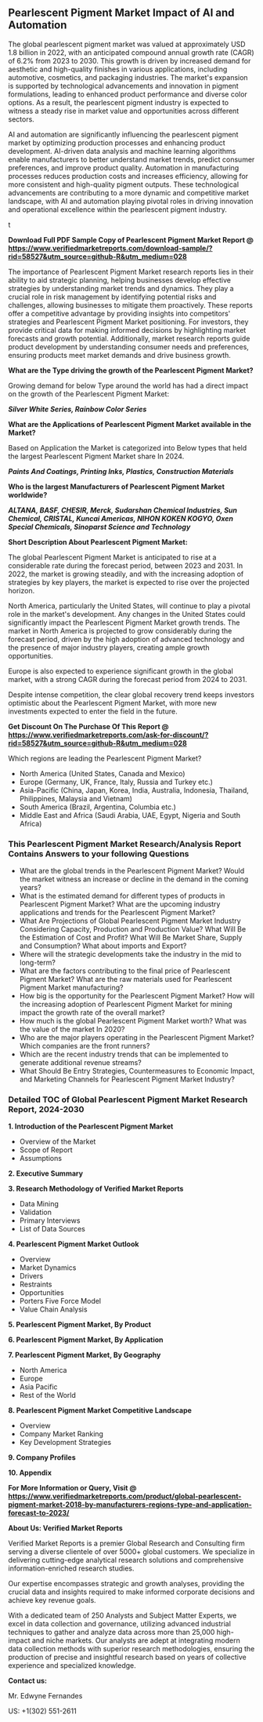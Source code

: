<h2>Pearlescent Pigment Market Impact of AI and Automation</h2><p>The global pearlescent pigment market was valued at approximately USD 1.8 billion in 2022, with an anticipated compound annual growth rate (CAGR) of 6.2% from 2023 to 2030. This growth is driven by increased demand for aesthetic and high-quality finishes in various applications, including automotive, cosmetics, and packaging industries. The market's expansion is supported by technological advancements and innovation in pigment formulations, leading to enhanced product performance and diverse color options. As a result, the pearlescent pigment industry is expected to witness a steady rise in market value and opportunities across different sectors.</p><p>AI and automation are significantly influencing the pearlescent pigment market by optimizing production processes and enhancing product development. AI-driven data analysis and machine learning algorithms enable manufacturers to better understand market trends, predict consumer preferences, and improve product quality. Automation in manufacturing processes reduces production costs and increases efficiency, allowing for more consistent and high-quality pigment outputs. These technological advancements are contributing to a more dynamic and competitive market landscape, with AI and automation playing pivotal roles in driving innovation and operational excellence within the pearlescent pigment industry.</p>t</p><p id="" class=""><strong>Download Full PDF Sample Copy of Pearlescent Pigment Market Report @ <a href="https://www.verifiedmarketreports.com/download-sample/?rid=58527&utm_source=github-R&utm_medium=028" target="_blank">https://www.verifiedmarketreports.com/download-sample/?rid=58527&utm_source=github-R&utm_medium=028</a></strong></p><p>The importance of&nbsp;Pearlescent Pigment Market research reports lies in their ability to aid strategic planning, helping businesses develop effective strategies by understanding market trends and dynamics. They play a crucial role in risk management by identifying potential risks and challenges, allowing businesses to mitigate them proactively. These reports offer a competitive advantage by providing insights into competitors' strategies and Pearlescent Pigment Market positioning. For investors, they provide critical data for making informed decisions by highlighting market forecasts and growth potential. Additionally, market research reports guide product development by understanding consumer needs and preferences, ensuring products meet market demands and drive business growth.</p><p><strong>What are the&nbsp;Type driving the growth of the Pearlescent Pigment Market?</strong></p><p id="" class="">Growing demand for below Type around the world has had a direct impact on the growth of the Pearlescent Pigment Market:</p><em><strong>Silver White Series, Rainbow Color Series</strong></em></p><strong>What are the&nbsp;Applications&nbsp;of Pearlescent Pigment Market available in the Market?</strong></p><p id="" class="">Based on Application the Market is categorized into Below types that held the largest Pearlescent Pigment Market share In 2024.</p><em><strong>Paints And Coatings, Printing Inks, Plastics, Construction Materials</strong></em></p><strong>Who is the largest Manufacturers of Pearlescent Pigment Market worldwide?</strong></p><p><em><strong>ALTANA, BASF, CHESIR, Merck, Sudarshan Chemical Industries, Sun Chemical, CRISTAL, Kuncai Americas, NIHON KOKEN KOGYO, Oxen Special Chemicals, Sinoparst Science and Technology</strong></em></p><p id="" class=""><strong>Short Description About Pearlescent Pigment Market:</strong></p><p>The global Pearlescent Pigment Market is anticipated to rise at a considerable rate during the forecast period, between 2023 and 2031. In 2022, the market is growing steadily, and with the increasing adoption of strategies by key players, the market is expected to rise over the projected horizon.</p><p>North America, particularly the United States, will continue to play a pivotal role in the market's development. Any changes in the United States could significantly impact the Pearlescent Pigment Market growth trends. The market in North America is projected to grow considerably during the forecast period, driven by the high adoption of advanced technology and the presence of major industry players, creating ample growth opportunities.</p><p>Europe is also expected to experience significant growth in the global market, with a strong CAGR during the forecast period from 2024 to 2031.</p><p>Despite intense competition, the clear global recovery trend keeps investors optimistic about the Pearlescent Pigment Market, with more new investments expected to enter the field in the future.</p><p id="" class=""><strong>Get Discount On The Purchase Of This Report @ <a href="https://www.verifiedmarketreports.com/ask-for-discount/?rid=58527&utm_source=github-R&utm_medium=028" target="_blank">https://www.verifiedmarketreports.com/ask-for-discount/?rid=58527&utm_source=github-R&utm_medium=028</a></strong></p>Which regions are leading the Pearlescent Pigment Market?</p><ul><li>North America (United States, Canada and Mexico)</li><li>Europe (Germany, UK, France, Italy, Russia and Turkey etc.)</li><li>Asia-Pacific (China, Japan, Korea, India, Australia, Indonesia, Thailand, Philippines, Malaysia and Vietnam)</li><li>South America (Brazil, Argentina, Columbia etc.)</li><li>Middle East and Africa (Saudi Arabia, UAE, Egypt, Nigeria and South Africa)</li></ul><h3 id="" class="">This Pearlescent Pigment Market Research/Analysis Report Contains Answers to your following Questions</h3><ul><li>What are the global trends in the Pearlescent Pigment Market? Would the market witness an increase or decline in the demand in the coming years?</li><li>What is the estimated demand for different types of products in Pearlescent Pigment Market? What are the upcoming industry applications and trends for the Pearlescent Pigment Market?</li><li>What Are Projections of Global Pearlescent Pigment Market Industry Considering Capacity, Production and Production Value? What Will Be the Estimation of Cost and Profit? What Will Be Market Share, Supply and Consumption? What about imports and Export?</li><li>Where will the strategic developments take the industry in the mid to long-term?</li><li>What are the factors contributing to the final price of Pearlescent Pigment Market? What are the raw materials used for Pearlescent Pigment Market manufacturing?</li><li>How big is the opportunity for the Pearlescent Pigment Market? How will the increasing adoption of Pearlescent Pigment Market for mining impact the growth rate of the overall market?</li><li>How much is the global Pearlescent Pigment Market worth? What was the value of the market In 2020?</li><li>Who are the major players operating in the Pearlescent Pigment Market? Which companies are the front runners?</li><li>Which are the recent industry trends that can be implemented to generate additional revenue streams?</li><li>What Should Be Entry Strategies, Countermeasures to Economic Impact, and Marketing Channels for Pearlescent Pigment Market Industry?</li></ul><h3 id="" class="">Detailed TOC of Global Pearlescent Pigment Market Research Report, 2024-2030</h3><p id="" class=""><strong>1. Introduction of the Pearlescent Pigment Market</strong></p><ul><li>Overview of the Market</li><li>Scope of Report</li><li>Assumptions</li></ul><p id="" class=""><strong>2. Executive Summary</strong></p><p id="" class=""><strong>3. Research Methodology of Verified Market Reports</strong></p><ul><li>Data Mining</li><li>Validation</li><li>Primary Interviews</li><li>List of Data Sources</li></ul><p id="" class=""><strong>4. Pearlescent Pigment Market Outlook</strong></p><ul><li>Overview</li><li>Market Dynamics</li><li>Drivers</li><li>Restraints</li><li>Opportunities</li><li>Porters Five Force Model</li><li>Value Chain Analysis</li></ul><p id="" class=""><strong>5. Pearlescent Pigment Market, By Product</strong></p><p id="" class=""><strong>6. Pearlescent Pigment Market, By Application</strong></p><p id="" class=""><strong>7. Pearlescent Pigment Market, By Geography</strong></p><ul><li>North America</li><li>Europe</li><li>Asia Pacific</li><li>Rest of the World</li></ul><p id="" class=""><strong>8. Pearlescent Pigment Market Competitive Landscape</strong></p><ul><li>Overview</li><li>Company Market Ranking</li><li>Key Development Strategies</li></ul><p id="" class=""><strong>9. Company Profiles</strong></p><p id="" class=""><strong>10. Appendix</strong></p><p id="" class=""><strong>For More Information or Query, Visit @ <a href="https://www.verifiedmarketreports.com/product/global-pearlescent-pigment-market-2018-by-manufacturers-regions-type-and-application-forecast-to-2023/" target="_blank">https://www.verifiedmarketreports.com/product/global-pearlescent-pigment-market-2018-by-manufacturers-regions-type-and-application-forecast-to-2023/</a></strong></p><p id="" class=""><strong>About Us: Verified Market Reports</strong></p><p id="" class="">Verified Market Reports is a premier Global Research and Consulting firm serving a diverse clientele of over 5000+ global customers. We specialize in delivering cutting-edge analytical research solutions and comprehensive information-enriched research studies.</p><p id="" class="">Our expertise encompasses strategic and growth analyses, providing the crucial data and insights required to make informed corporate decisions and achieve key revenue goals.</p><p id="" class="">With a dedicated team of 250 Analysts and Subject Matter Experts, we excel in data collection and governance, utilizing advanced industrial techniques to gather and analyze data across more than 25,000 high-impact and niche markets. Our analysts are adept at integrating modern data collection methods with superior research methodologies, ensuring the production of precise and insightful research based on years of collective experience and specialized knowledge.</p><p id="" class=""><strong>Contact us:</strong></p><p id="" class="">Mr. Edwyne Fernandes</p><p id="" class="">US: +1(302) 551-2611</p>